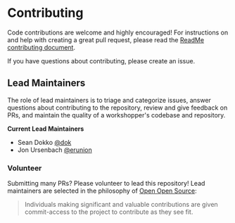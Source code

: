 # Contributing

Code contributions are welcome and highly encouraged! For instructions on and help with creating a great pull request, please read the [ReadMe contributing document](https://github.com/readmeio/org/blob/master/CONTRIBUTING.md).

If you have questions about contributing, please create an issue.

## Lead Maintainers

The role of lead maintainers is to triage and categorize issues, answer questions about contributing to the repository, review and give feedback on PRs, and maintain the quality of a workshopper's codebase and repository.

**Current Lead Maintainers**
- Sean Dokko [@dok](https://github.com/dok)
- Jon Ursenbach [@erunion](https://github.com/erunion)

### Volunteer

Submitting many PRs? Please volunteer to lead this repository! Lead maintainers are selected in the philosophy of [Open Open Source](http://openopensource.org/):

> Individuals making significant and valuable contributions are given commit-access to the project to contribute as they see fit. 
